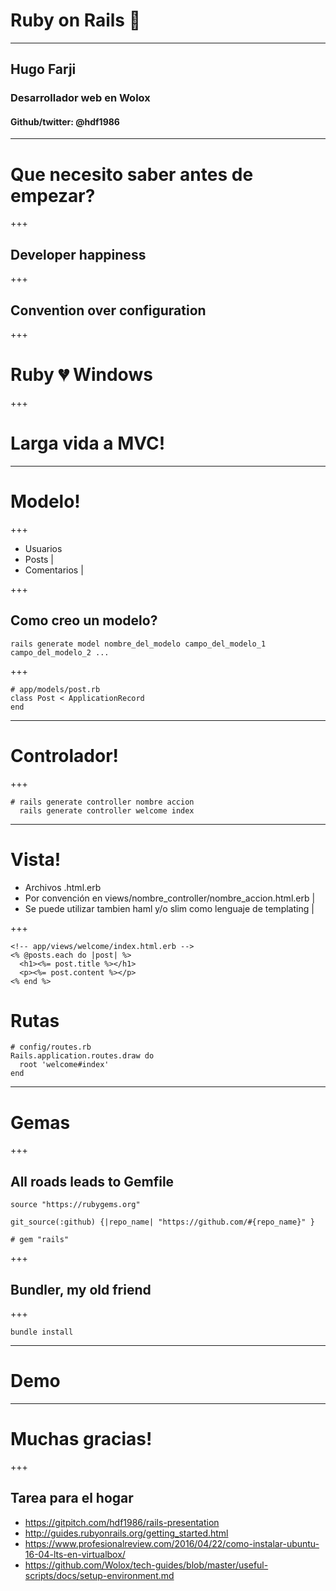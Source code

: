 # Ruby on Rails 💎
---
## Hugo Farji
### Desarrollador web en Wolox
#### Github/twitter: @hdf1986
---
# Que necesito saber antes de empezar?
+++
## Developer happiness

+++

## Convention over configuration

+++

# Ruby 💔 Windows

+++

# Larga vida a MVC!

---
# Modelo!

+++

- Usuarios
- Posts |
- Comentarios |

+++
## Como creo un modelo?
```
rails generate model nombre_del_modelo campo_del_modelo_1 campo_del_modelo_2 ...
```
+++
```
# app/models/post.rb
class Post < ApplicationRecord
end
```
---
# Controlador!

+++

```
# rails generate controller nombre accion
  rails generate controller welcome index
```


---
# Vista!

- Archivos .html.erb
- Por convención en views/nombre_controller/nombre_accion.html.erb |
- Se puede utilizar tambien haml y/o slim como lenguaje de templating |

+++

```
<!-- app/views/welcome/index.html.erb -->
<% @posts.each do |post| %>
  <h1><%= post.title %></h1>
  <p><%= post.content %></p>
<% end %>
```

# Rutas

```
# config/routes.rb
Rails.application.routes.draw do
  root 'welcome#index'
end
```
---
# Gemas

+++

## All roads leads to Gemfile
```
source "https://rubygems.org"

git_source(:github) {|repo_name| "https://github.com/#{repo_name}" }

# gem "rails"

```

+++

## Bundler, my old friend

+++

```
bundle install
```
---
# Demo

---

# Muchas gracias!

+++

## Tarea para el hogar
- https://gitpitch.com/hdf1986/rails-presentation
- http://guides.rubyonrails.org/getting_started.html
- https://www.profesionalreview.com/2016/04/22/como-instalar-ubuntu-16-04-lts-en-virtualbox/
- https://github.com/Wolox/tech-guides/blob/master/useful-scripts/docs/setup-environment.md

